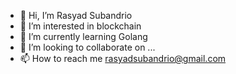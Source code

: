 - 👋 Hi, I’m Rasyad Subandrio
- 👀 I’m interested in blockchain
- 🌱 I’m currently learning Golang
- 💞️ I’m looking to collaborate on ...
- 📫 How to reach me rasyadsubandrio@gmail.com

<!---
rasyad91/rasyad91 is a ✨ special ✨ repository because its `README.md` (this file) appears on your GitHub profile.
You can click the Preview link to take a look at your changes.
--->
